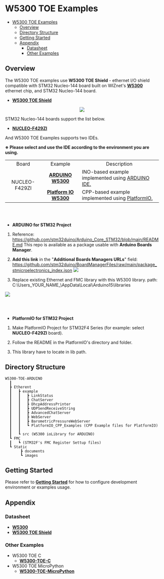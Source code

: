 # W5300 TOE Examples

- [W5300 TOE Examples](#w5300-toe-examples)
  - [Overview](#overview)
  - [Directory Structure](#directory-structure)
  - [Getting Started](#getting-started)
  - [Appendix](#appendix)
    - [Datasheet](#datasheet)
    - [Other Examples](#other-examples)



<a name="overview"></a>
## Overview

The W5300 TOE examples use **W5300 TOE Shield** - ethernet I/O shield compatible with STM32 Nucleo-144 board built on WIZnet's [**W5300**][link-w5300] ethernet chip, and STM32 Nucleo-144 board.

- [**W5300 TOE Shield**][link-w5300_toe_shield]

<p align="center"><img src="https://github.com/Wiznet/W5300-TOE-C/blob/main/Static/images/w5300_toe_shield_main.png"></p>

STM32 Nucleo-144 boards support the list below.

- [**NUCLEO-F429ZI**][link-nucleo-f429zi]

And W5300 TOE Examples supports two IDEs.

**※ Please select and use the IDE according to the environment you are using.**


<table>
  <tr>
    <td align=center>Board</td>
    <td align=center>Example</td>
    <td align=center>Description</td>
  </tr>
  <tr>
    <td align=center rowspan="2">NUCLEO-F429ZI</td>
    <td align=center><a href="https://github.com/Wiznet/W5300-TOE-ARDUINO/tree/main/Ethernet/examples"><b>ARDUINO W5300</b></td>
    <td>INO-based example implemented using <a href="https://www.arduino.cc/en/software">ARDUINO IDE.</td>
  </tr>
  <tr>
    <td align=center><a href="https://github.com/Wiznet/W5300-TOE-ARDUINO/tree/main/Ethernet/examples/PlatformIO_CPP_Examples"><b>Platform IO W5300</b>
    </td>
    <td>CPP-based example implemented using <a href="https://platformio.org">PlatformIO.  
    </td>
  </tr>
</table>

<br></br>
- **ARDUINO for STM32 Project**

1. Reference: https://github.com/stm32duino/Arduino_Core_STM32/blob/main/README.md
This repo is available as a package usable with **Arduino Boards Manager**.

2. **Add this link** in the "**Additional Boards Managers URLs**" field:
https://github.com/stm32duino/BoardManagerFiles/raw/main/package_stmicroelectronics_index.json
![][link-stm-json-path]

3. Replace existing Ethernet and FMC library with this W5300 library.
  path: C:\Users\_YOUR_NAME_\AppData\Local\Arduino15\libraries
  
  ![][link-ethernet-path]

<br></br>
- **PlatformIO for STM32 Project**

1. Make PlatformIO Project for  STM32F4 Series (for example: select **NUCLEO-F429ZI** board).

2. Follow the README in the PlatformIO's directory and folder.

3. This library have to locate in lib  path.

<a name="directory_structure"></a>
## Directory Structure

```
W5300-TOE-ARDUINO
  ┃
  ┣ Etherent
  ┃   ┣ example
  ┃   ┃   ┣ LinkStatus
  ┃   ┃   ┣ ChatServer
  ┃   ┃   ┣ DhcpAddressPrinter
  ┃   ┃   ┣ UDPSendReceiveString
  ┃   ┃   ┣ AdvancedChatServer
  ┃   ┃   ┣ WebServer
  ┃   ┃   ┣ BarometricPressureWebServer
  ┃   ┃   ┗ PlatformIO_CPP_Examples (CPP Example files for PlatformIO)
  ┃   ┃
  ┃   ┗ src (W5300 ioLibrary for ARDUINO)
  ┗ FMC
  ┃   ┗ (STM32F's FMC Register Settup files)
  ┗ Static
       ┣ documents
       ┗ images
```


<a name="getting_started"></a>
## Getting Started

Please refer to [**Getting Started**][link-getting_started] for how to configure development environment or examples usage.



<a name="appendix"></a>
## Appendix



<a name="datasheet"></a>
### Datasheet

- [**W5300**][link-datasheet_w5300]
- [**W5300 TOE Shield**][link-datasheet_w5300_toe_shield]



<a name="other_examples"></a>
### Other Examples

- W5300 TOE C
    - [**W5300-TOE-C**][link-w5300-toe-C]
- W5300 TOE MicroPython
    - [**W5300-TOE-MicroPython**][link-w5300-toe-micropython]



<!--
Link
-->

[link-w5300]: https://docs.wiznet.io/Product/iEthernet/W5300
[link-w5300_toe_shield]: fill_in_the_blank
[link-nucleo-f429zi]: https://www.st.com/en/evaluation-tools/nucleo-f429zi.html
[link-getting_started]: https://github.com/Wiznet/W5300-TOE-Arduino/blob/main/Static/documents/getting_started.md
[link-datasheet_w5300]: https://docs.wiznet.io/img/products/w5300/W5300_DS_V134E.pdf
[link-datasheet_w5300_toe_shield]: fill_in_the_blank
[link-w5300-toe-C]: https://github.com/Wiznet/W5300-TOE-C
[link-w5300-toe-micropython]: https://github.com/Wiznet/W5300-TOE-MicroPython
[link-ethernet-path]: https://github.com/Wiznet/W5300-TOE-Arduino/blob/main/Static/iamges/arduino_ethernet_path.jpg
[link-stm-json-path]: https://github.com/Wiznet/W5300-TOE-Arduino/blob/main/Static/iamges/getting_started/stm_arduino_json.png
